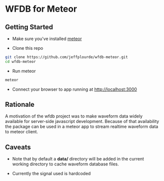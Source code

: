 WFDB for Meteor
===============

Getting Started
--------------

* Make sure you've installed [meteor](https://www.meteor.com/install)

* Clone this repo
```bash
git clone https://github.com/jeffplourde/wfdb-meteor.git
cd wfdb-meteor
```

* Run meteor
```bash
meteor
```

* Connect your browser to app running at [http://localhost:3000](http://localhost:3000)

Rationale
---------
A motivation of the wfdb project was to make waveform data widely available for server-side javascript development.
Because of that availability the package can be used in a meteor app to stream realtime waveform data to meteor client.

Caveats
-------
* Note that by default a __data/__ directory will be added in the current working directory to cache waveform database files.

* Currently the signal used is hardcoded
